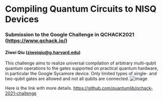 # Compiling Quantum Circuits to NISQ Devices
### Submission to the Google Challenge in QCHACK2021 (https://www.qchack.io/)



#### Ziwei Qiu (ziweiqiu@g.harvard.edu)

This challenge aims to realize universal compilation of arbitrary multi-qubit quantum operations to the gates supported on practical quantum hardware, in particular the Google Sycamore device. Only limited types of single- and two-qubit gates are allowed and not all qubits are connected. 
![image](https://user-images.githubusercontent.com/29555981/114296949-f9f26780-9a7b-11eb-9ad9-03cee08a70a8.png)


Here is the link with more details.
https://github.com/quantumlib/qchack-2021-challenge
